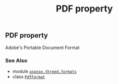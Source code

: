 ﻿---
title: PDF property
second_title: Aspose.3D for Python via .NET API References
description: 
type: docs
weight: 410
url: /aspose.threed.formats/pdfformat/pdf/
is_root: false
---

## PDF property


Adobe's Portable Document Format

### See Also
* module [`aspose.threed.formats`](../../)
* class [`PdfFormat`](/3d/python-net/aspose.threed.formats/pdfformat)
